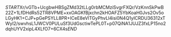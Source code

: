 $START$Xr/vGTb+UcgbwHBSgZMd32tLLg0rbMCMziSvgrFXQr/VzKnnSkPwB22Z+1LfDHdRs52TR8VPME+xxOAGKfBjxchn2kHOAFZ5YbKoaH0Jvs2Ov5oLGyHK1+CJP+pGePSYLL8PR+ICeE8eVlTGyPhvLl4isi0N4Q1yICRDU36312xTWyI2/swvhsL1JWCV0PULuSf3UdGsctiwTePL0T+p07QiNA1JUJZ3fxLP15no2dqhUYV2xipL4XLfO7+6CX4s$END$